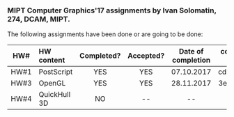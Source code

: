### MIPT Computer Graphics'17 assignments by Ivan Solomatin, 274, DCAM, MIPT.

The following assignments have been done or are going to be done:

| HW#  | HW content      | Completed? | Accepted? | Date of completion |  commit ID  |
|:----:|:----------------|:----------:|:---------:|:------------------:|:-----------:|
| HW#1 | PostScript       |     YES    |     YES       |     07.10.2017     |   cdb41e6   |
| HW#3 | OpenGL          |     YES    |      YES       |     28.11.2017    |    3e54daa   |
| HW#4 | QuickHull 3D   |     NO     |     --            |         --         |     --      |
